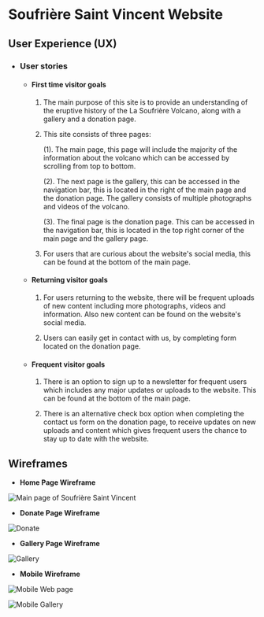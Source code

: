 # Soufrière Saint Vincent Website


## User Experience (UX)

- ###     User stories

   
    - ####   First time visitor goals



        1. The main purpose of this site is to provide an understanding of the eruptive history of the La Soufrière Volcano, along with a gallery and a donation page.

        2. This site consists of three pages:
        
        
           (1). The main page, this page will include the majority of the information about the volcano which can be accessed by scrolling from top to bottom.
        
        
           (2). The next page is the gallery, this can be accessed in the navigation bar, this is located in the right of the main page and the donation page. The gallery consists of multiple photographs and videos of the volcano.

           (3). The final page is the donation page. This can be accessed in the navigation bar, this is located in the top right corner of the main page and the gallery page.

        3. For users that are curious about the website's social media, this can be found at the bottom of the main page.


    -  ####   Returning visitor goals


        1. For users returning to the website, there will be frequent uploads of new content including more photographs, videos and information. Also new content can be found on the website's social media.

        2. Users can easily get in contact with us, by completing form located on the donation page.

    - #### Frequent visitor goals


        1. There is an option to sign up to a newsletter for frequent users which includes any major updates or uploads to the website. This can be found at the bottom of the main page.

        2. There is an alternative check box option when completing the contact us form on the donation page, to receive updates on new uploads and content which gives frequent users the chance to stay up to date with the website.



## Wireframes

- **Home Page Wireframe**



![Main page of Soufrière Saint Vincent](https://user-images.githubusercontent.com/98041941/152705346-f0fe788b-56c2-47c7-8a37-2cb0a155cc7f.png)




- **Donate Page Wireframe** 



![Donate](https://user-images.githubusercontent.com/98041941/152705337-6a9e11f3-9b12-4df9-aecf-135523574cd3.png)





- **Gallery Page Wireframe**



![Gallery](https://user-images.githubusercontent.com/98041941/152705330-f60239b1-2c03-423b-abf1-745578271963.png)





- **Mobile Wireframe** 


![Mobile Web page](https://user-images.githubusercontent.com/98041941/152705262-08e8d1b6-35a2-4ed4-930a-264f5c42152f.png)


![Mobile Gallery](https://user-images.githubusercontent.com/98041941/152705272-7a9f9ef9-b33d-40b5-a539-5be425a4e7b1.png)








